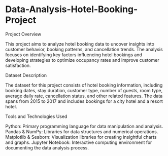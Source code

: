 # Data-Analysis-Hotel-Booking-Project
Project Overview

This project aims to analyze hotel booking data to uncover insights into customer behavior, booking patterns, and cancellation trends. The analysis focuses on identifying key factors influencing hotel bookings and developing strategies to optimize occupancy rates and improve customer satisfaction.

Dataset Description

The dataset for this project consists of hotel booking information, including booking dates, stay duration, customer type, number of guests, room type, average daily rate, cancellation status, and other related features. The data spans from 2015 to 2017 and includes bookings for a city hotel and a resort hotel.

Tools and Technologies Used

Python: Primary programming language for data manipulation and analysis.
Pandas & NumPy: Libraries for data structures and numerical operations.
Matplotlib & Seaborn: Visualization libraries for creating insightful charts and graphs.
Jupyter Notebook: Interactive computing environment for documenting the data analysis process.
